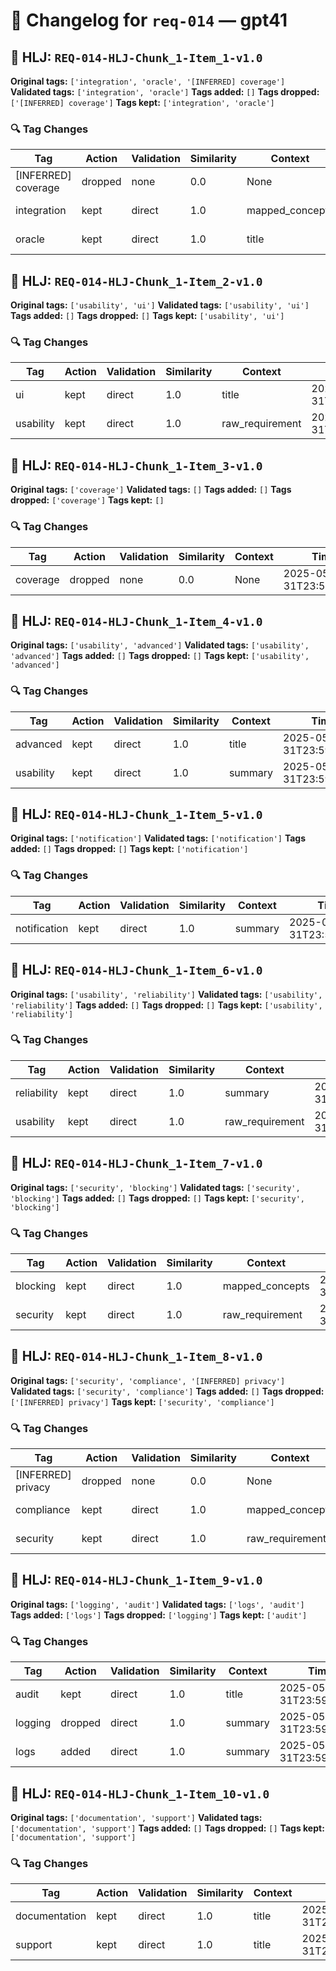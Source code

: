 # 📝 Changelog for `req-014` — **gpt41**

## 🔹 HLJ: `REQ-014-HLJ-Chunk_1-Item_1-v1.0`

**Original tags:** `['integration', 'oracle', '[INFERRED] coverage']`
**Validated tags:** `['integration', 'oracle']`
**Tags added:** `[]`
**Tags dropped:** `['[INFERRED] coverage']`
**Tags kept:** `['integration', 'oracle']`

### 🔍 Tag Changes
| Tag | Action   | Validation | Similarity | Context | Timestamp |
|-----|----------|------------|------------|---------|-----------|
| [INFERRED] coverage | dropped | none | 0.0 | None | 2025-05-31T23:59:35.323271Z |
| integration | kept | direct | 1.0 | mapped_concepts | 2025-05-31T23:59:35.075312Z |
| oracle | kept | direct | 1.0 | title | 2025-05-31T23:59:35.082028Z |

## 🔹 HLJ: `REQ-014-HLJ-Chunk_1-Item_2-v1.0`

**Original tags:** `['usability', 'ui']`
**Validated tags:** `['usability', 'ui']`
**Tags added:** `[]`
**Tags dropped:** `[]`
**Tags kept:** `['usability', 'ui']`

### 🔍 Tag Changes
| Tag | Action   | Validation | Similarity | Context | Timestamp |
|-----|----------|------------|------------|---------|-----------|
| ui | kept | direct | 1.0 | title | 2025-05-31T23:59:35.413961Z |
| usability | kept | direct | 1.0 | raw_requirement | 2025-05-31T23:59:35.409553Z |

## 🔹 HLJ: `REQ-014-HLJ-Chunk_1-Item_3-v1.0`

**Original tags:** `['coverage']`
**Validated tags:** `[]`
**Tags added:** `[]`
**Tags dropped:** `['coverage']`
**Tags kept:** `[]`

### 🔍 Tag Changes
| Tag | Action   | Validation | Similarity | Context | Timestamp |
|-----|----------|------------|------------|---------|-----------|
| coverage | dropped | none | 0.0 | None | 2025-05-31T23:59:35.729630Z |

## 🔹 HLJ: `REQ-014-HLJ-Chunk_1-Item_4-v1.0`

**Original tags:** `['usability', 'advanced']`
**Validated tags:** `['usability', 'advanced']`
**Tags added:** `[]`
**Tags dropped:** `[]`
**Tags kept:** `['usability', 'advanced']`

### 🔍 Tag Changes
| Tag | Action   | Validation | Similarity | Context | Timestamp |
|-----|----------|------------|------------|---------|-----------|
| advanced | kept | direct | 1.0 | title | 2025-05-31T23:59:35.749488Z |
| usability | kept | direct | 1.0 | summary | 2025-05-31T23:59:35.746145Z |

## 🔹 HLJ: `REQ-014-HLJ-Chunk_1-Item_5-v1.0`

**Original tags:** `['notification']`
**Validated tags:** `['notification']`
**Tags added:** `[]`
**Tags dropped:** `[]`
**Tags kept:** `['notification']`

### 🔍 Tag Changes
| Tag | Action   | Validation | Similarity | Context | Timestamp |
|-----|----------|------------|------------|---------|-----------|
| notification | kept | direct | 1.0 | summary | 2025-05-31T23:59:35.763099Z |

## 🔹 HLJ: `REQ-014-HLJ-Chunk_1-Item_6-v1.0`

**Original tags:** `['usability', 'reliability']`
**Validated tags:** `['usability', 'reliability']`
**Tags added:** `[]`
**Tags dropped:** `[]`
**Tags kept:** `['usability', 'reliability']`

### 🔍 Tag Changes
| Tag | Action   | Validation | Similarity | Context | Timestamp |
|-----|----------|------------|------------|---------|-----------|
| reliability | kept | direct | 1.0 | summary | 2025-05-31T23:59:35.851128Z |
| usability | kept | direct | 1.0 | raw_requirement | 2025-05-31T23:59:35.839647Z |

## 🔹 HLJ: `REQ-014-HLJ-Chunk_1-Item_7-v1.0`

**Original tags:** `['security', 'blocking']`
**Validated tags:** `['security', 'blocking']`
**Tags added:** `[]`
**Tags dropped:** `[]`
**Tags kept:** `['security', 'blocking']`

### 🔍 Tag Changes
| Tag | Action   | Validation | Similarity | Context | Timestamp |
|-----|----------|------------|------------|---------|-----------|
| blocking | kept | direct | 1.0 | mapped_concepts | 2025-05-31T23:59:35.939125Z |
| security | kept | direct | 1.0 | raw_requirement | 2025-05-31T23:59:35.923958Z |

## 🔹 HLJ: `REQ-014-HLJ-Chunk_1-Item_8-v1.0`

**Original tags:** `['security', 'compliance', '[INFERRED] privacy']`
**Validated tags:** `['security', 'compliance']`
**Tags added:** `[]`
**Tags dropped:** `['[INFERRED] privacy']`
**Tags kept:** `['security', 'compliance']`

### 🔍 Tag Changes
| Tag | Action   | Validation | Similarity | Context | Timestamp |
|-----|----------|------------|------------|---------|-----------|
| [INFERRED] privacy | dropped | none | 0.0 | None | 2025-05-31T23:59:36.276000Z |
| compliance | kept | direct | 1.0 | mapped_concepts | 2025-05-31T23:59:36.034924Z |
| security | kept | direct | 1.0 | raw_requirement | 2025-05-31T23:59:36.014008Z |

## 🔹 HLJ: `REQ-014-HLJ-Chunk_1-Item_9-v1.0`

**Original tags:** `['logging', 'audit']`
**Validated tags:** `['logs', 'audit']`
**Tags added:** `['logs']`
**Tags dropped:** `['logging']`
**Tags kept:** `['audit']`

### 🔍 Tag Changes
| Tag | Action   | Validation | Similarity | Context | Timestamp |
|-----|----------|------------|------------|---------|-----------|
| audit | kept | direct | 1.0 | title | 2025-05-31T23:59:36.293253Z |
| logging | dropped | direct | 1.0 | summary | 2025-05-31T23:59:36.289487Z |
| logs | added | direct | 1.0 | summary | 2025-05-31T23:59:36.289487Z |

## 🔹 HLJ: `REQ-014-HLJ-Chunk_1-Item_10-v1.0`

**Original tags:** `['documentation', 'support']`
**Validated tags:** `['documentation', 'support']`
**Tags added:** `[]`
**Tags dropped:** `[]`
**Tags kept:** `['documentation', 'support']`

### 🔍 Tag Changes
| Tag | Action   | Validation | Similarity | Context | Timestamp |
|-----|----------|------------|------------|---------|-----------|
| documentation | kept | direct | 1.0 | title | 2025-05-31T23:59:36.297517Z |
| support | kept | direct | 1.0 | title | 2025-05-31T23:59:36.301673Z |
